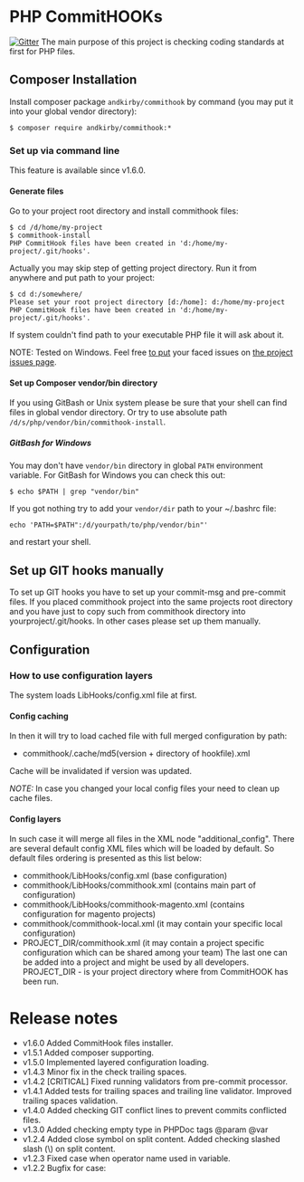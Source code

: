 # PHP CommitHOOKs

[![Gitter](https://badges.gitter.im/Join%20Chat.svg)](https://gitter.im/andkirby/commithook?utm_source=badge&utm_medium=badge&utm_campaign=pr-badge&utm_content=badge)
The main purpose of this project is checking coding standards at first for PHP files.

## Composer Installation

Install composer package `andkirby/commithook` by command (you may put it into your global vendor directory):

    $ composer require andkirby/commithook:*

### Set up via command line

This feature is available since v1.6.0.

#### Generate files

Go to your project root directory and install commithook files:

    $ cd /d/home/my-project
    $ commithook-install
    PHP CommitHook files have been created in 'd:/home/my-project/.git/hooks'.

Actually you may skip step of getting project directory.
Run it from anywhere and put path to your project:

    $ cd d:/somewhere/
    Please set your root project directory [d:/home]: d:/home/my-project
    PHP CommitHook files have been created in 'd:/home/my-project/.git/hooks'.

If system couldn't find path to your executable PHP file it will ask about it.

NOTE: Tested on Windows. Feel free [to put](../../issues/new "Add a new issue") your faced issues on [the project issues page](../../issues "Issues").

#### Set up Composer vendor/bin directory
If you using GitBash or Unix system please be sure that your shell can find files in global vendor directory.
Or try to use absolute path `/d/s/php/vendor/bin/commithook-install`.
##### GitBash for Windows
You may don't have `vendor/bin` directory in global `PATH` environment variable.
For GitBash for Windows you can check this out:
```shell
$ echo $PATH | grep "vendor/bin"
```
If you got nothing try to add your `vendor/dir` path to your ~/.bashrc file:
```shell
echo 'PATH=$PATH":/d/yourpath/to/php/vendor/bin"'
```
and restart your shell.

## Set up GIT hooks manually

To set up GIT hooks you have to set up your commit-msg and pre-commit files.
If you placed commithook project into the same projects root directory and you 
have just to copy such from commithook directory into yourproject/.git/hooks.
In other cases please set up them manually.

## Configuration

### How to use configuration layers

The system loads LibHooks/config.xml file at first.

#### Config caching
In then it will try to load cached file with full merged configuration by path:

- commithook/.cache/md5(version + directory of hookfile).xml

Cache will be invalidated if version was updated.

*NOTE:* In case you changed your local config files your need to clean up cache files. 

#### Config layers
In such case it will merge all files in the XML node "additional_config". There are several default config XML files which will be loaded by default. So default files ordering is presented as this list below:
- commithook/LibHooks/config.xml (base configuration)
- commithook/LibHooks/commithook.xml (contains main part of configuration)
- commithook/LibHooks/commithook-magento.xml (contains configuration for magento projects)
- commithook/commithook-local.xml (it may contain your specific local configuration)
- PROJECT_DIR/commithook.xml (it may contain a project specific configuration which can be shared among your team)
The last one can be added into a project and might be used by all developers. PROJECT_DIR - is your project directory where from CommitHOOK has been run.

# Release notes
- v1.6.0 Added CommitHook files installer.
- v1.5.1 Added composer supporting.
- v1.5.0 Implemented layered configuration loading.
- v1.4.3 Minor fix in the check trailing spaces.
- v1.4.2 [CRITICAL] Fixed running validators from pre-commit processor.
- v1.4.1 Added tests for trailing spaces and trailing line validator. Improved trailing spaces validation.
- v1.4.0 Added checking GIT conflict lines to prevent commits conflicted files.
- v1.3.0 Added checking empty type in PHPDoc tags @param @var
- v1.2.4 Added close symbol on split content. Added checking slashed slash (\\) on split content.
- v1.2.3 Fixed case when operator name used in variable.
- v1.2.2 Bugfix for case:
<?php if ($i != $recommendationsCount-1) echo ","?>
